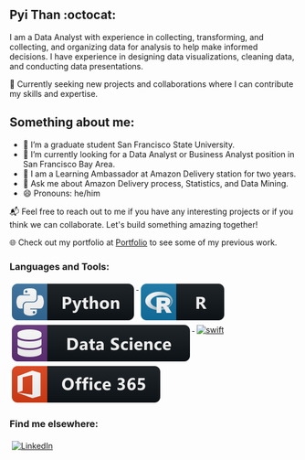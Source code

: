 ## Pyi Than :octocat:

I am a Data Analyst with experience in collecting, transforming, and collecting, and organizing data for analysis to help make informed decisions. I have experience in designing data visualizations, cleaning data, and conducting data presentations.

💼 Currently seeking new projects and collaborations where I can contribute my skills and expertise.

## Something about me:

- 🔭 I’m a graduate student San Francisco State University.
- 🌱 I’m currently looking for a Data Analyst or Business Analyst position in San Francisco Bay Area.
- 👯 I am a Learning Ambassador at Amazon Delivery station for two years.
- 💬 Ask me about Amazon Delivery process, Statistics, and Data Mining.
- 😄 Pronouns: he/him

📬 Feel free to reach out to me if you have any interesting projects or if you think we can collaborate. Let's build something amazing together!

🌐 Check out my portfolio at [Portfolio](https://github.com/PyiThan) to see some of my previous work.


### Languages and Tools:

<p align="left">

<!-- For more icons please follow  https://github.com/MikeCodesDotNET/ColoredBadges -->
  <a href="#">
    <img src="https://raw.githubusercontent.com/8bithemant/8bithemant/master/svg/dev/languages/python.svg" alt="python" style="vertical-align:top; margin:4px">
  </a>
  
  <a href="#">
    <img src="https://raw.githubusercontent.com/MikeCodesDotNET/ColoredBadges/master/svg/dev/languages/r.svg" alt="r" style="vertical-align:top; margin:4px">
  </a>
  
  
  <a href="#">
    <img src="https://raw.githubusercontent.com/8bithemant/8bithemant/master/svg/dev/misc/datascience.svg" alt="datascience" style="vertical-align:top; margin:4px">
  </a>

<a href="#">
    <img src="[https://raw.githubusercontent.com/8bithemant/8bithemant/master/svg/dev/misc/Tableau.svg](https://github.com/MikeCodesDotNET/ColoredBadges/blob/master/svg/dev/languages/swift.svg)" alt="swift" style="vertical-align:top; margin:4px">
  </a>
  
  
  <a href="#">
    <img src="https://raw.githubusercontent.com/MikeCodesDotNET/ColoredBadges/master/svg/dev/services/office_365.svg" alt="office 365" style="vertical-align:top; margin:4px">
  </a>

</p>

### Find me elsewhere:

<p align="left">

  <a href="https://www.linkedin.com/in/pyi-moe-than/">
    <img src="https://raw.githubusercontent.com/MikeCodesDotNET/MikeCodesDotNET/a8abbf37441f3253f74ea255a47f289208d7568c/Resources/linkedIn.svg" alt="LinkedIn" style="vertical-align:top; margin:4px">
  </a>

</p>
